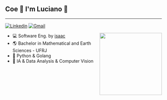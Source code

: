 ## Coe 🤙 I'm Luciano 🤙
__________________________
<!-- Your badges
You can use the website to generate badges: https://shields.io/
-->

[![Linkedin](https://img.shields.io/badge/-LinkedIn-blue?style=flat&logo=Linkedin&logoColor=white)](https://www.linkedin.com/in/martinslucianoufrj/)
[![Gmail](https://img.shields.io/badge/-Gmail-c14438?style=flat&logo=Gmail&logoColor=white)](mailto:martinslucianofigueira@gmail.com)

<img align='right' src="https://media2.giphy.com/media/9Y1wF3wx1Dex8w9wxL/giphy.gif?cid=ecf05e47h5nnu9ad0mi27a1o51kdze0pwxe1tisqdu9bmx5u&rid=giphy.gif&ct=g" height="200em">  


- 💻 Software Eng. by [isaac](https://isaac.com.br)
- 🌎 Bachelor in Mathematical and Earth Sciences - UFRJ
- 🌱 Python & Golang
- 🤖 IA & Data Analysis & Computer Vision
